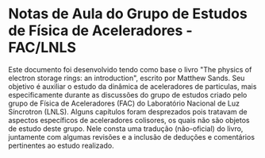 # Notas de Aula do Grupo de Estudos de Física de Aceleradores - FAC/LNLS

Este documento foi desenvolvido tendo como base o livro "The physics of electron storage rings: an introduction", escrito por Matthew Sands. Seu objetivo é auxiliar o estudo da dinâmica de aceleradores de particulas, mais especificamente durante as discussões do grupo de estudos criado pelo grupo de Física de Aceleradores (FAC) do Laboratório Nacional de Luz Síncrotron (LNLS). Alguns capítulos foram desprezados pois tratavam de aspectos específicos de aceleradores colisores, os quais não são objetos de estudo deste grupo. Nele consta uma tradução (não-oficial) do livro, juntamente com algumas revisões e a inclusão de deduções e comentários pertinentes ao estudo realizado.

